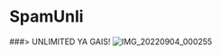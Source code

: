 # SpamUnli
###> UNLIMITED YA GAIS!
![IMG_20220904_000255](https://user-images.githubusercontent.com/93071888/188281100-38edd888-0bd6-458b-a1fd-55eaa2dd683e.jpg)
